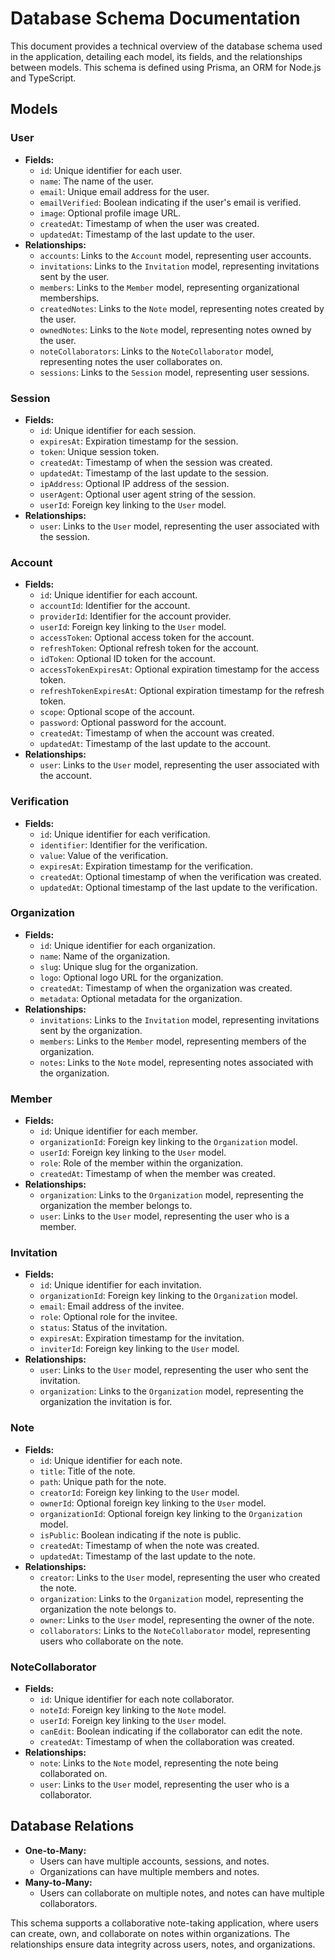 # Database Schema Documentation

This document provides a technical overview of the database schema used in the application, detailing each model, its fields, and the relationships between models. This schema is defined using Prisma, an ORM for Node.js and TypeScript.

## Models

### User

- **Fields:**
  - `id`: Unique identifier for each user.
  - `name`: The name of the user.
  - `email`: Unique email address for the user.
  - `emailVerified`: Boolean indicating if the user's email is verified.
  - `image`: Optional profile image URL.
  - `createdAt`: Timestamp of when the user was created.
  - `updatedAt`: Timestamp of the last update to the user.
- **Relationships:**
  - `accounts`: Links to the `Account` model, representing user accounts.
  - `invitations`: Links to the `Invitation` model, representing invitations sent by the user.
  - `members`: Links to the `Member` model, representing organizational memberships.
  - `createdNotes`: Links to the `Note` model, representing notes created by the user.
  - `ownedNotes`: Links to the `Note` model, representing notes owned by the user.
  - `noteCollaborators`: Links to the `NoteCollaborator` model, representing notes the user collaborates on.
  - `sessions`: Links to the `Session` model, representing user sessions.

### Session

- **Fields:**
  - `id`: Unique identifier for each session.
  - `expiresAt`: Expiration timestamp for the session.
  - `token`: Unique session token.
  - `createdAt`: Timestamp of when the session was created.
  - `updatedAt`: Timestamp of the last update to the session.
  - `ipAddress`: Optional IP address of the session.
  - `userAgent`: Optional user agent string of the session.
  - `userId`: Foreign key linking to the `User` model.
- **Relationships:**
  - `user`: Links to the `User` model, representing the user associated with the session.

### Account

- **Fields:**
  - `id`: Unique identifier for each account.
  - `accountId`: Identifier for the account.
  - `providerId`: Identifier for the account provider.
  - `userId`: Foreign key linking to the `User` model.
  - `accessToken`: Optional access token for the account.
  - `refreshToken`: Optional refresh token for the account.
  - `idToken`: Optional ID token for the account.
  - `accessTokenExpiresAt`: Optional expiration timestamp for the access token.
  - `refreshTokenExpiresAt`: Optional expiration timestamp for the refresh token.
  - `scope`: Optional scope of the account.
  - `password`: Optional password for the account.
  - `createdAt`: Timestamp of when the account was created.
  - `updatedAt`: Timestamp of the last update to the account.
- **Relationships:**
  - `user`: Links to the `User` model, representing the user associated with the account.

### Verification

- **Fields:**
  - `id`: Unique identifier for each verification.
  - `identifier`: Identifier for the verification.
  - `value`: Value of the verification.
  - `expiresAt`: Expiration timestamp for the verification.
  - `createdAt`: Optional timestamp of when the verification was created.
  - `updatedAt`: Optional timestamp of the last update to the verification.

### Organization

- **Fields:**
  - `id`: Unique identifier for each organization.
  - `name`: Name of the organization.
  - `slug`: Unique slug for the organization.
  - `logo`: Optional logo URL for the organization.
  - `createdAt`: Timestamp of when the organization was created.
  - `metadata`: Optional metadata for the organization.
- **Relationships:**
  - `invitations`: Links to the `Invitation` model, representing invitations sent by the organization.
  - `members`: Links to the `Member` model, representing members of the organization.
  - `notes`: Links to the `Note` model, representing notes associated with the organization.

### Member

- **Fields:**
  - `id`: Unique identifier for each member.
  - `organizationId`: Foreign key linking to the `Organization` model.
  - `userId`: Foreign key linking to the `User` model.
  - `role`: Role of the member within the organization.
  - `createdAt`: Timestamp of when the member was created.
- **Relationships:**
  - `organization`: Links to the `Organization` model, representing the organization the member belongs to.
  - `user`: Links to the `User` model, representing the user who is a member.

### Invitation

- **Fields:**
  - `id`: Unique identifier for each invitation.
  - `organizationId`: Foreign key linking to the `Organization` model.
  - `email`: Email address of the invitee.
  - `role`: Optional role for the invitee.
  - `status`: Status of the invitation.
  - `expiresAt`: Expiration timestamp for the invitation.
  - `inviterId`: Foreign key linking to the `User` model.
- **Relationships:**
  - `user`: Links to the `User` model, representing the user who sent the invitation.
  - `organization`: Links to the `Organization` model, representing the organization the invitation is for.

### Note

- **Fields:**
  - `id`: Unique identifier for each note.
  - `title`: Title of the note.
  - `path`: Unique path for the note.
  - `creatorId`: Foreign key linking to the `User` model.
  - `ownerId`: Optional foreign key linking to the `User` model.
  - `organizationId`: Optional foreign key linking to the `Organization` model.
  - `isPublic`: Boolean indicating if the note is public.
  - `createdAt`: Timestamp of when the note was created.
  - `updatedAt`: Timestamp of the last update to the note.
- **Relationships:**
  - `creator`: Links to the `User` model, representing the user who created the note.
  - `organization`: Links to the `Organization` model, representing the organization the note belongs to.
  - `owner`: Links to the `User` model, representing the owner of the note.
  - `collaborators`: Links to the `NoteCollaborator` model, representing users who collaborate on the note.

### NoteCollaborator

- **Fields:**
  - `id`: Unique identifier for each note collaborator.
  - `noteId`: Foreign key linking to the `Note` model.
  - `userId`: Foreign key linking to the `User` model.
  - `canEdit`: Boolean indicating if the collaborator can edit the note.
  - `createdAt`: Timestamp of when the collaboration was created.
- **Relationships:**
  - `note`: Links to the `Note` model, representing the note being collaborated on.
  - `user`: Links to the `User` model, representing the user who is a collaborator.

## Database Relations

- **One-to-Many:**
  - Users can have multiple accounts, sessions, and notes.
  - Organizations can have multiple members and notes.
- **Many-to-Many:**
  - Users can collaborate on multiple notes, and notes can have multiple collaborators.

This schema supports a collaborative note-taking application, where users can create, own, and collaborate on notes within organizations. The relationships ensure data integrity across users, notes, and organizations.
